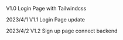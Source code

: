 V1.0 Login Page with Tailwindcss

2023/4/1
V1.1 Login Page update

2023/4/2
V1.2
Sign up page
connect backend

